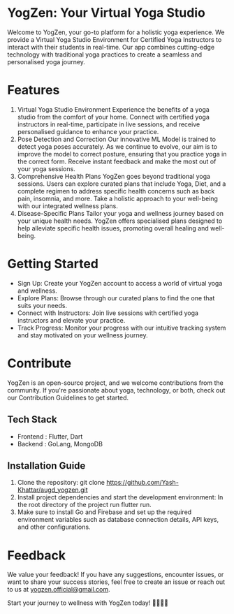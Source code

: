 # YogZen: Your Virtual Yoga Studio

Welcome to YogZen, your go-to platform for a holistic yoga experience. We provide a Virtual Yoga Studio Environment for Certified Yoga Instructors to interact with their students in real-time. Our app combines cutting-edge technology with traditional yoga practices to create a seamless and personalised yoga journey.

# Features
1. Virtual Yoga Studio Environment
Experience the benefits of a yoga studio from the comfort of your home. Connect with certified yoga instructors in real-time, participate in live sessions, and receive personalised guidance to enhance your practice.
2. Pose Detection and Correction
Our innovative ML Model is trained to detect yoga poses accurately. As we continue to evolve, our aim is to improve the model to correct posture, ensuring that you practice yoga in the correct form. Receive instant feedback and make the most out of your yoga sessions.
3. Comprehensive Health Plans
YogZen goes beyond traditional yoga sessions. Users can explore curated plans that include Yoga, Diet, and a complete regimen to address specific health concerns such as back pain, insomnia, and more. Take a holistic approach to your well-being with our integrated wellness plans.
4. Disease-Specific Plans
Tailor your yoga and wellness journey based on your unique health needs. YogZen offers specialised plans designed to help alleviate specific health issues, promoting overall healing and well-being.

# Getting Started
* Sign Up: Create your YogZen account to access a world of virtual yoga and wellness.
* Explore Plans: Browse through our curated plans to find the one that suits your needs.
* Connect with Instructors: Join live sessions with certified yoga instructors and elevate your practice.
* Track Progress: Monitor your progress with our intuitive tracking system and stay motivated on your wellness journey.

# Contribute
YogZen is an open-source project, and we welcome contributions from the community. If you're passionate about yoga, technology, or both, check out our Contribution Guidelines to get started.

## Tech Stack
* Frontend : Flutter, Dart
* Backend : GoLang, MongoDB

## Installation Guide
1. Clone the repository: git clone https://github.com/Yash-Khattar/augd_yogzen.git
2. Install project dependencies and start the development environment: In the root directory of the project run flutter run.
3. Make sure to install Go and Firebase and set up the required environment variables such as database connection details, API keys, and other configurations.

# Feedback
We value your feedback! If you have any suggestions, encounter issues, or want to share your success stories, feel free to create an issue or reach out to us at yogzen.official@gmail.com.

Start your journey to wellness with YogZen today! 🧘‍♀️🌿🌟
